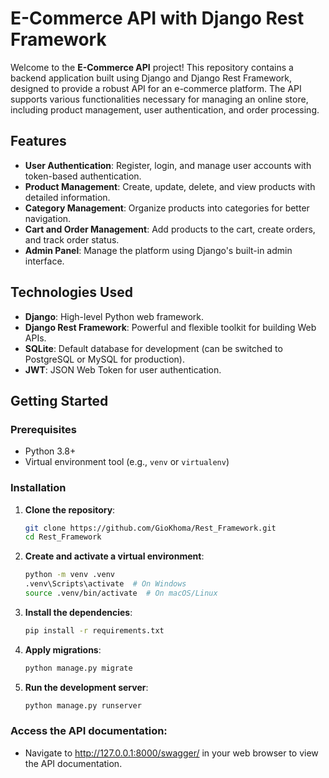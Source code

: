 # E-Commerce API with Django Rest Framework

Welcome to the **E-Commerce API** project! This repository contains a backend application built using Django and Django Rest Framework, designed to provide a robust API for an e-commerce platform. The API supports various functionalities necessary for managing an online store, including product management, user authentication, and order processing.

## Features

- **User Authentication**: Register, login, and manage user accounts with token-based authentication.
- **Product Management**: Create, update, delete, and view products with detailed information.
- **Category Management**: Organize products into categories for better navigation.
- **Cart and Order Management**: Add products to the cart, create orders, and track order status.
- **Admin Panel**: Manage the platform using Django's built-in admin interface.

## Technologies Used

- **Django**: High-level Python web framework.
- **Django Rest Framework**: Powerful and flexible toolkit for building Web APIs.
- **SQLite**: Default database for development (can be switched to PostgreSQL or MySQL for production).
- **JWT**: JSON Web Token for user authentication.

## Getting Started

### Prerequisites

- Python 3.8+
- Virtual environment tool (e.g., `venv` or `virtualenv`)

### Installation

1. **Clone the repository**:
   ```sh
   git clone https://github.com/GioKhoma/Rest_Framework.git
   cd Rest_Framework

2. **Create and activate a virtual environment**:
   ```sh
   python -m venv .venv
   .venv\Scripts\activate  # On Windows
   source .venv/bin/activate  # On macOS/Linux
   
3. **Install the dependencies**:
   ```sh
   pip install -r requirements.txt
   
4. **Apply migrations**:
   ```sh
   python manage.py migrate

5. **Run the development server**:
   ```sh
   python manage.py runserver

### Access the API documentation:
- Navigate to http://127.0.0.1:8000/swagger/ in your web browser to view the API documentation.

